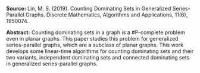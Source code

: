 **Source:** Lin, M. S. (2019). Counting Dominating Sets in Generalized Series-Parallel Graphs. Discrete Mathematics, Algorithms and Applications, 11(6), 1950074.

**Abstract:**  Counting dominating sets in a graph is a #P-complete problem even in planar graphs. This paper studies this problem for generalized series-parallel graphs, which are a subclass of planar graphs. This work develops some linear-time algorithms for counting dominating sets and their two variants, independent dominating sets and connected dominating sets in generalized series-parallel graphs.